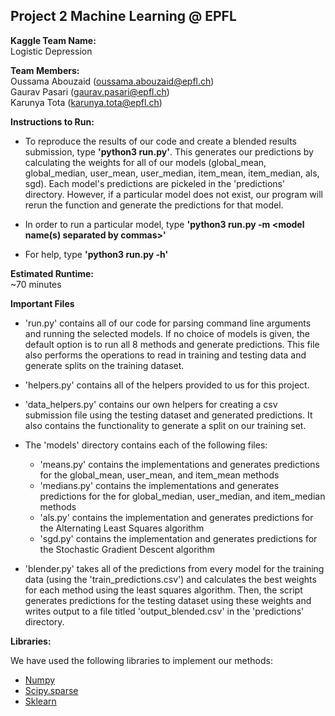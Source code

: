 ## Project 2 Machine Learning @ EPFL ##

**Kaggle Team Name:**
<br />
Logistic Depression

**Team Members:**
<br />
Oussama Abouzaid (oussama.abouzaid@epfl.ch)
<br />
Gaurav Pasari (gaurav.pasari@epfl.ch)
<br />
Karunya Tota (karunya.tota@epfl.ch)

**Instructions to Run:**
<br />
* To reproduce the results of our code and create a blended results submission, type **'python3 run.py'**. This generates our predictions by calculating the weights for all of our models (global_mean, global_median, user_mean, user_median, item_mean, item_median, als, sgd). Each model's predictions are pickeled in the 'predictions' directory. However, if a particular model does not exist, our program will rerun the function and generate the predictions for that model. 

* In order to run a particular model, type **'python3 run.py -m <model name(s) separated by commas>'**

* For help, type **'python3 run.py -h'**


**Estimated Runtime:**
<br />
~70 minutes

**Important Files**
* 'run.py' contains all of our code for parsing command line arguments and running the selected models. If no choice of models is given, the default option is to run all 8 methods and generate predictions. This file also performs the operations to read in training and testing data and generate splits on the training dataset.

* 'helpers.py' contains all of the helpers provided to us for this project. 

* 'data_helpers.py' contains our own helpers for creating a csv submission file using the testing dataset and generated predictions. It also contains the functionality to generate a split on our training set.

* The 'models' directory contains each of the following files:

	* 'means.py' contains the implementations and generates predictions for the global_mean, user_mean, and item_mean methods
	* 'medians.py' contains the implementations and generates predictions for the for global_median, user_median, and item_median methods
	* 'als.py' contains the implementation and generates predictions for the Alternating Least Squares algorithm
	* 'sgd.py' contains the implementation and generates predictions for the Stochastic Gradient Descent algorithm

* 'blender.py' takes all of the predictions from every model for the training data (using the 'train_predictions.csv') and calculates the best weights for each method using the least squares algorithm. Then, the script generates predictions for the testing dataset using these weights and writes output to a file titled 'output_blended.csv' in the 'predictions' directory.


**Libraries:**

We have used the following libraries to implement our methods:
* [Numpy](http://www.numpy.org/)
* [Scipy.sparse](https://docs.scipy.org/doc/scipy/reference/sparse.html)
* [Sklearn](http://scikit-learn.org/stable/)